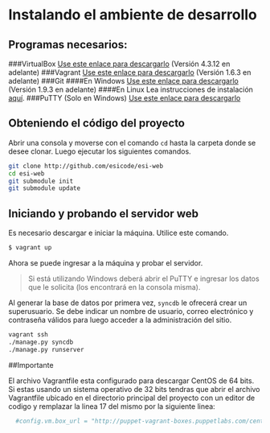 Instalando el ambiente de desarrollo
====================================
Programas necesarios:
---------------------
###VirtualBox 
[Use este enlace para descargarlo][1]  (Versión 4.3.12 en adelante)
###Vagrant
[Use este enlace para descargarlo][2] (Versión 1.6.3 en adelante)
###Git
####En Windows
[Use este enlace para descargarlo][3] (Versión 1.9.3 en adelante)
####En Linux
Lea instrucciones de instalación [aquí][4].
###PuTTY (Solo en Windows)
[Use este enlace para descargarlo][5]

Obteniendo el código del proyecto
---------------------------------
Abrir una consola y moverse con el comando `cd` hasta la carpeta donde se
desee clonar. Luego ejecutar los siguientes comandos.
```bash
git clone http://github.com/esicode/esi-web
cd esi-web
git submodule init
git submodule update
```
Iniciando y probando el servidor web
------------------------------------
Es necesario descargar e iniciar la máquina. Utilice este comando.
```bash
$ vagrant up
```
Ahora se puede ingresar a la máquina y probar el servidor.
> Si está utilizando Windows deberá abrir el PuTTY e ingresar los datos que le solicita (los encontrará en la consola misma).

Al generar la base de datos por primera vez, `syncdb` le ofrecerá crear un superusuario. Se debe indicar un nombre de usuario, correo electrónico y contraseña válidos para luego acceder a la administración del sitio.
```bash
vagrant ssh
./manage.py syncdb
./manage.py runserver
```


  [1]: http://www.virtualbox.org/wiki/Downloads
  [2]: http://www.vagrantup.com/downloads.html
  [3]: http://git-scm.com/download
  [4]: http://git-scm.com/download/linux
  [5]: http://the.earth.li/~sgtatham/putty/latest/x86/putty.exe
  

##Importante

El archivo Vagrantfile esta configurado para descargar CentOS de 64 bits. Si estas usando un sistema operativo de 32 bits tendras que abrir el archivo Vagrantfile ubicado en el directorio principal del proyecto con un editor de codigo y remplazar la linea 17 del mismo por la siguiente linea:

```ruby
  #config.vm.box_url = "http://puppet-vagrant-boxes.puppetlabs.com/centos-64-x86-vbox4210.box"
```
